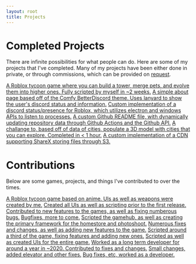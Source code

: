 ```yaml
---
layout: root
title: Projects
---
```

# **Completed Projects**
      
There are infinite possibilities for what people can do. Here are some of my projects that I've completed. Many of my projects have been either done in private, or through commissions, which can be provided on <a class="no-underline" href="/">request</a>.

<div id="md-card-container">
  <a href="https://www.roblox.com/games/11731663131" target="_blank"><md-card icon="simple-icons:roblox" cardtitle="Pet Tower Tycoon" class-list="bg-red-600"><span>A Roblox tycoon game where you can build a tower, merge pets, and evolve them into higher ones. Fully scripted by myself in ~2 weeks.</span></md-card></a>
  <a href="https://about.sixfalls.me/" target="_blank"><md-card icon="simple-icons:html5" cardtitle="QuickAbout" class-list="bg-orange-500"><span>A simple about page based off of the Comfy BetterDiscord theme. Uses lanyard to show the user's discord status and information.</span></md-card></a>
  <a href="https://github.com/6ixfalls/RPresence" target="_blank"><md-card icon="simple-icons:typescript" cardtitle="RPresence" class-list="bg-blue-500"><span>Custom implementation of a discord status/presence for Roblox, which utilizes electron and windows APIs to listen to processes.</span></md-card></a>
  <a href="https://github.com/6ixfalls/6ixfalls" target="_blank"><md-card icon="simple-icons:javascript" cardtitle="Github README" class-list="bg-yellow-600"><span>A custom Github README file, with dynamically updating repository data through Github Actions and the Github API.</span></md-card></a>
  <a href="https://www.roblox.com/games/10058186232/Bahas-Globe-Challenge" target="_blank"><md-card icon="simple-icons:roblox" cardtitle="Baha's Globe Challenge" class-list="bg-red-600"><span>A challange to, based off of data of cities, populate a 3D model with cities that you can explore. Completed in < 1 hour.</span></md-card></a>
  <a href="https://github.com/6ixfalls/sixshx" target="_blank"><md-card icon="simple-icons:typescript" cardtitle="Custom CDN" class-list="bg-blue-500"><span>A custom implementation of a CDN supporting ShareX storing files through S3.</span></md-card></a>
</div>

# **Contributions**
      
Below are some games, projects, and things I've contributed to over the times.

<div id="md-card-container">
  <a href="https://www.roblox.com/games/7404980966" target="_blank"><md-card icon="simple-icons:roblox" cardtitle="Anime Tycoon 2" class-list="bg-red-600"><span>A Roblox tycoon game based on anime. UIs as well as weapons were created by me.</span></md-card></a>
  <a href="https://www.roblox.com/games/9983219695" target="_blank"><md-card icon="simple-icons:roblox" cardtitle="Club Magma" class-list="bg-red-600"><span>Created all UIs as well as scripting prior to the first release.</span></md-card></a>
  <a href="https://www.roblox.com/groups/4118194/the-1970s#!/about" target="_blank"><md-card icon="simple-icons:roblox" cardtitle="the 1970s" class-list="bg-red-600"><span>Contributed to new features to the games, as well as fixing numberous bugs.</span></md-card></a>
  <a href="https://www.roblox.com/groups/1131775/Tsunami-Sushi#!/about" target="_blank"><md-card icon="simple-icons:roblox" cardtitle="Tsunami Sushi" class-list="bg-red-600"><span>Bugfixes, more to come.</span></md-card></a>
  <a href="https://www.roblox.com/groups/2603983/Unique#!/about" target="_blank"><md-card icon="simple-icons:roblox" cardtitle="Unique°" class-list="bg-red-600"><span>Scripted the gamehub, as well as creating the primary framework for the homestore and photoshoot.</span></md-card></a>
  <a href="https://www.roblox.com/games/7952715986/Sleigh-Ride-to-Xmas-2" target="_blank"><md-card icon="simple-icons:roblox" cardtitle="Sleigh Ride to Xmas 2" class-list="bg-red-600"><span>Numerous fixes and changes, as well as adding new features to the game.</span></md-card></a>
  <a href="https://www.roblox.com/games/738548299/Fizze-Soda-Shop-Cafe-V2" target="_blank"><md-card icon="simple-icons:roblox" cardtitle="Fizze" class-list="bg-red-600"><span>Scripted around a third of the game, fixing features and adding new ones.</span></md-card></a>
  <a href="https://www.roblox.com/games/6497404911/Vibe-Spot" target="_blank"><md-card icon="simple-icons:roblox" cardtitle="Vibe Spot" class-list="bg-red-600"><span>Scripted as well as created UIs for the entire game.</span></md-card></a>
  <a href="https://www.roblox.com/groups/3909938/South-Pacific-Airways#!/about" target="_blank"><md-card icon="simple-icons:roblox" cardtitle="South Pacific Airways™" class-list="bg-red-600"><span>Worked as a long term developer for around a year in ~2020. Contributed to fixes and changes.</span></md-card></a>
  <a href="https://www.roblox.com/games/5905669674/Vibe-Tokyo" target="_blank"><md-card icon="simple-icons:roblox" cardtitle="Vibe Tokyo" class-list="bg-red-600"><span>Small changes, added elevator and other fixes.</span></md-card></a>
  <a href="https://www.roblox.com/groups/5206342/Delta-Air-Lines-DAL#!/about" target="_blank"><md-card icon="simple-icons:roblox" cardtitle="Delta Air Lines (roblox)" class-list="bg-red-600"><span>Bug fixes, etc, worked as a developer.</span></md-card></a>
</div>